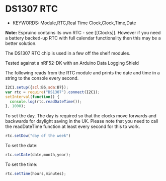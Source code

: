 <!--- Copyright (c) 2014 Peter Clarke. See the file LICENSE for copying permission. -->
<!--- Copyright (c) 2017 Owen Brotherwood. See the file LICENSE for copying permission. -->
DS1307 RTC
=========

* KEYWORDS: Module,RTC,Real Time Clock,Clock,Time,Date

**Note:** Espruino contains its own RTC - see [[Clocks]]. However if you need a battery backed-up RTC with full calendar functionality then this may be a better solution.

The DS1307 RTC chip is used in a few off the shelf modules.

Tested against a nRF52-DK with an Arduino Data Logging Shield

The following reads from the RTC module and prints the date and time in a string to the console every second.

```Javascript
I2C1.setup({scl:B6,sda:B7});
var rtc = require("DS1307").connect(I2C1);
setInterval(function() {
  console.log(rtc.readDateTime());
}, 1000);
```

To set the day.  The day is required so that the clocks move forwards and backwards for daylight saving in the UK.
Please note that you need to call the readDateTime function at least every second for this to work.

```Javascript
rtc.setDow("day of the week")
```

To set the date:

```Javascript
rtc.setDate(date,month,year);
```

To set the time:

```Javascript
rtc.setTime(hours,minutes);
```

